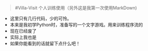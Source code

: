 >#Villa-Visit
>个人训练使用（另外这是我第一次使用MarkDown)
>
- 这里只有几行代码，少的可怜。
- 本来是我初学Python时，准备写的一个文字游戏。用来训练程序流的
- 现在已经废了
- 实际上我也是
- 如果你能看到的话就留下点什么吧！
